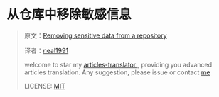 # 从仓库中移除敏感信息

>原文：[Removing sensitive data from a repository](https://help.github.com/articles/removing-sensitive-data-from-a-repository/)
>
>译者：[neal1991](https://github.com/neal1991)
>
>welcome to star my [articles-translator ](https://github.com/neal1991), providing you advanced articles translation. Any suggestion, please issue or contact [me](mailto:bing@stu.ecnu.edu.cn)
>
>LICENSE: [MIT](https://opensource.org/licenses/MIT)
